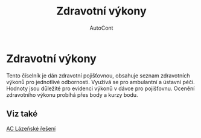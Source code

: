 ﻿---
    title: "Zdravotní výkony"
    author: AutoCont
    ms.date: 04/30/2018
    ms.topic: article
    ms.prod: dynamics-nav-2017
    ms.contentlocale: cs-cz
    ms.lasthandoff: 04/30/2018
---

# Zdravotní výkony

Tento číselník je dán zdravotní pojišťovnou, obsahuje seznam zdravotních výkonů pro jednotlivé odbornosti. Využívá se pro ambulantní a ústavní péči. Hodnoty jsou důležité pro evidenci výkonů v dávce pro pojišťovnu. Ocenění zdravotního výkonu probíhá přes body a kurzy bodu. 


## <a name="see-also"></a>Viz také
[AC Lázeňské řešení](ac-spa-solution.md)